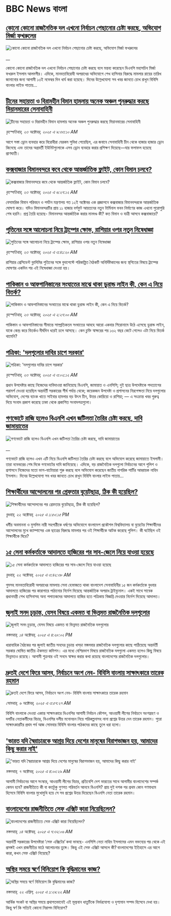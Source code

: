 # BBC News বাংলা## [কোনো কোনো রাজনৈতিক দল এখনো নির্বাচন পেছানোর চেষ্টা করছে, অভিযোগ মির্জা ফখরুলের ](https://www.bbc.co.uk/bengali/live/clyz155jr14t?at_medium=RSS&at_campaign=rss?at_campaign=githubrss)![কোনো কোনো রাজনৈতিক দল এখনো নির্বাচন পেছানোর চেষ্টা করছে, অভিযোগ মির্জা ফখরুলের ](https://ichef.bbci.co.uk/ace/standard/240/cpsprodpb/1ad7/live/85a5a220-afed-11f0-b2a1-6f537f66f9aa.jpg)__কোনো কোনো রাজনৈতিক দল এখনো নির্বাচন পেছানোর চেষ্টা করছে বলে মন্তব্য করেছেন বিএনপি মহাসচিব মির্জা ফখরুল ইসলাম আলমগীর। এদিকে, মানবতাবিরোধী অপরাধের অভিযোগে শেখ হাসিনার বিরুদ্ধে মামলার রায়ের তারিখ জানানোর জন্য আগামী ১৩ই নভেম্বর দিন ধার্য করা হয়েছে। দিনের উল্লেখযোগ্য সব খবর জানতে চোখ রাখুন বিবিসি বাংলার লাইভ পাতায়...## [চীনের সহায়তা ও বিরামহীন বিমান হামলায় অনেক অঞ্চল পুনরুদ্ধার করছে মিয়ানমারের সেনাবাহিনী](https://www.bbc.com/bengali/articles/c9q1wl1j4q7o?at_medium=RSS&at_campaign=rss?at_campaign=githubrss)![চীনের সহায়তা ও বিরামহীন বিমান হামলায় অনেক অঞ্চল পুনরুদ্ধার করছে মিয়ানমারের সেনাবাহিনী](https://ichef.bbci.co.uk/ace/ws/240/cpsprodpb/5125/live/cebc7470-afd4-11f0-aa13-0b0479f6f42a.jpg)_বৃহস্পতিবার, ২৩ অক্টোবর, ২০২৫ এ ৯:৩৩:১০ AM_আগে সস্তা ড্রোন ব্যবহার করে বিরোধীরা যেরকম সুবিধা পেয়েছিল, এর জবাবে সেনাবাহিনী চীন থেকে হাজার হাজার ড্রোন কিনেছে এবং তাদের অগ্রবর্তী ইউনিটগুলোকে এসব ড্রোন ব্যবহার করার প্রশিক্ষণ দিয়েছে—যার ফলাফল হয়েছে প্রাণঘাতী।## [কক্সবাজার বিমানবন্দরে কবে থেকে আন্তর্জাতিক ফ্লাইট, কোন বিমান চলবে?](https://www.bbc.com/bengali/articles/c2lpjyx720lo?at_medium=RSS&at_campaign=rss?at_campaign=githubrss)![কক্সবাজার বিমানবন্দরে কবে থেকে আন্তর্জাতিক ফ্লাইট, কোন বিমান চলবে?](https://ichef.bbci.co.uk/ace/ws/240/cpsprodpb/4c6f/live/a1612ea0-af5f-11f0-b932-d752a474c44a.jpg)_বৃহস্পতিবার, ২৩ অক্টোবর, ২০২৫ এ ৬:২৭:১২ AM_বেসামরিক বিমান পরিবহন ও পর্যটন মন্ত্রণালয় গত ১২ই অক্টোবর এক প্রজ্ঞাপনে কক্সবাজার বিমানবন্দরকে আন্তর্জাতিক ঘোষণা করে। যদিও বিমানবন্দরটির প্রায় ১১ হাজার বর্গফুট আয়তনের নতুন টার্মিনাল ভবন নির্মাণের কাজ এখনো পুরোপুরি শেষ হয়নি। প্রশ্ন তৈরি হয়েছে-  বিমানবন্দর আন্তর্জাতিক করার মানদণ্ড কী? কত বিমান ও যাত্রী আসবে কক্সবাজারে?## [পুতিনের সঙ্গে আলোচনা নিয়ে ট্রাম্পের ক্ষোভ, রাশিয়ার ওপর নতুন নিষেধাজ্ঞা ](https://www.bbc.com/bengali/articles/cy9pvewr8rjo?at_medium=RSS&at_campaign=rss?at_campaign=githubrss)![পুতিনের সঙ্গে আলোচনা নিয়ে ট্রাম্পের ক্ষোভ, রাশিয়ার ওপর নতুন নিষেধাজ্ঞা ](https://ichef.bbci.co.uk/ace/ws/240/cpsprodpb/cbf8/live/e963e020-afba-11f0-b2a1-6f537f66f9aa.jpg)_বৃহস্পতিবার, ২৩ অক্টোবর, ২০২৫ এ ৩:৪১:২০ AM_রাশিয়ার প্রেসিডেন্ট ভ্লাদিমির পুতিনের সঙ্গে বুদাপেস্টে পরিকল্পিত বৈঠকটি অনির্দিষ্টকালের জন্য স্থগিতের বিষয়ে ট্রাম্পের ঘোষণার একদিন পর এই নিষেধাজ্ঞা দেওয়া হয়।## [পাকিস্তান ও আফগানিস্তানের সংঘাতের মাঝে থাকা ডুরান্ড লাইন কী, কেন এ নিয়ে বিতর্ক?](https://www.bbc.com/bengali/articles/c62057nkk0lo?at_medium=RSS&at_campaign=rss?at_campaign=githubrss)![পাকিস্তান ও আফগানিস্তানের সংঘাতের মাঝে থাকা ডুরান্ড লাইন কী, কেন এ নিয়ে বিতর্ক?](https://ichef.bbci.co.uk/ace/ws/240/cpsprodpb/a8dc/live/7ec03770-af31-11f0-aa13-0b0479f6f42a.jpg)_বৃহস্পতিবার, ২৩ অক্টোবর, ২০২৫ এ ২:২৭:০০ AM_পাকিস্তান ও আফগানিস্তানের সীমান্তে সাম্প্রতিকতম সংঘাতের আবহে আরো একবার শিরোনামে উঠে এসেছে ডুরান্ড লাইন, যাকে কেন্দ্র করে বিতর্কও দীর্ঘদিন ধরেই চলে আসছে।  কেন চুক্তি স্বাক্ষরের পর ১৩২ বছর কেটে গেলেও এটা নিয়ে বিতর্ক থামেনি?## [পত্রিকা: 'দলগুলোর দাবির চাপে সরকার'](https://www.bbc.com/bengali/articles/cev1djlvv3zo?at_medium=RSS&at_campaign=rss?at_campaign=githubrss)![পত্রিকা: 'দলগুলোর দাবির চাপে সরকার'](https://ichef.bbci.co.uk/ace/ws/240/cpsprodpb/dc15/live/c079e570-afb9-11f0-aeb6-c71bd134c2e4.jpg)_বৃহস্পতিবার, ২৩ অক্টোবর, ২০২৫ এ ৩:০২:১২ AM_প্রধান উপদেষ্টার কাছে নিজেদের দাবিদাওয়া জানিয়েছে বিএনপি, জামায়াত ও এনসিপি; দুই ছাত্র উপদেষ্টাকে পদত্যাগের পরামর্শ দেওয়া হয়েছিল অন্তর্বর্তী সরকারের শীর্ষ পর্যায় থেকে; কয়েকজন উপদেষ্টা ও প্রশাসনের নিরপেক্ষতা নিয়ে দলগুলোর অভিযোগ, দেশের ব্যাংক খাতে সাইবার হামলার বড় উৎস চীন, উত্তর কোরিয়ো ও রাশিয়া; — এ সংক্রান্ত খবর গুরুত্ব দিয়ে সংবাদ প্রকাশ করেছে ঢাকা থেকে প্রকাশিত সংবাদপত্রগুলো।## [গণভোটে রাজি হলেও বিএনপি এখন জটিলতা তৈরির চেষ্টা করছে, দাবি জামায়াতের](https://www.bbc.co.uk/bengali/live/cj972rylwnlt?at_medium=RSS&at_campaign=rss?at_campaign=githubrss)![গণভোটে রাজি হলেও বিএনপি এখন জটিলতা তৈরির চেষ্টা করছে, দাবি জামায়াতের](https://ichef.bbci.co.uk/ace/standard/240/cpsprodpb/61c8/live/27346690-af52-11f0-ba75-093eca1ac29b.jpg)__গণভোটে রাজি হলেও এখন এটি নিয়ে বিএনপি জটিলতা তৈরির চেষ্টা করছে বলে অভিযোগ করেছে জামায়াতে ইসলামী। তারা নভেম্বরের শেষ দিকে গণভোটের দাবি জানিয়েছে। এদিকে, বড় রাজনৈতিক দলগুলো নির্বাচনের আগে পুলিশ ও প্রশাসনে নিজেদের মতো ভাগ-বাটোয়ারা শুরু করছে বলে অভিযোগ করেছেন জাতীয় নাগরিক পার্টির আহ্বায়ক নাহিদ ইসলাম। দিনের উল্লেখযোগ্য সব খবর জানতে চোখ রাখুন বিবিসি বাংলার লাইভ পাতায়...## [শিক্ষার্থীদের আন্দোলনের পর গ্রেফতার বুয়েটছাত্র, ঠিক কী হয়েছিল?](https://www.bbc.com/bengali/articles/cvgm10dm8e6o?at_medium=RSS&at_campaign=rss?at_campaign=githubrss)![শিক্ষার্থীদের আন্দোলনের পর গ্রেফতার বুয়েটছাত্র, ঠিক কী হয়েছিল?](https://ichef.bbci.co.uk/ace/ws/240/cpsprodpb/a6c7/live/5a708790-af3f-11f0-a743-017a38be2260.jpg)_বুধবার, ২২ অক্টোবর, ২০২৫ এ ১:৫০:১৫ PM_ধর্মীয় অবমাননা ও মুসলিম নারী সহপাঠীকে ধর্ষণের অভিযোগে বাংলাদেশ প্রকৌশল বিশ্ববিদ্যালয় বা বুয়েটের শিক্ষার্থীদের আন্দোলনের মুখে ক্যাম্পাসের এক ছাত্রের বিরুদ্ধে মামলার পর ওই শিক্ষার্থীকে আটক করেছে পুলিশ। কী ঘটেছিল ওই শিক্ষার্থীকে ঘিরে?## [১৫ সেনা কর্মকর্তাকে আদালতে হাজিরের পর সাব-জেলে নিয়ে যাওয়া হয়েছে](https://www.bbc.com/bengali/articles/c33p7ryvvmyo?at_medium=RSS&at_campaign=rss?at_campaign=githubrss)![১৫ সেনা কর্মকর্তাকে আদালতে হাজিরের পর সাব-জেলে নিয়ে যাওয়া হয়েছে](https://ichef.bbci.co.uk/ace/ws/240/cpsprodpb/04cd/live/e6e3b310-aef8-11f0-ba75-093eca1ac29b.jpg)_বুধবার, ২২ অক্টোবর, ২০২৫ এ ৩:৪২:৩৮ AM_গুমসহ মানবতাবিরোধী অপরাধের মামলায় সেনা হেফাজতে থাকা বাংলাদেশ সেনাবাহিনীর ১৫ জন কর্মকর্তাকে বুধবার আদালতে হাজিরের পর কারাগারে পাঠানোর নির্দেশ দিয়েছে আন্তর্জাতিক অপরাধ ট্রাইব্যুনাল। একই সাথে সাবেক প্রধানমন্ত্রী শেখ হাসিনাসহ অন্য পলাতকদের আদালতে হাজির হতে পত্রিকায় বিজ্ঞপ্তি দেওয়ার নির্দেশ দিয়েছে আদালত।## [জুলাই সনদ চূড়ান্ত, যেসব বিষয়ে একমত বা ভিন্নমত রাজনৈতিক দলগুলোর](https://www.bbc.com/bengali/articles/c797nzlnel8o?at_medium=RSS&at_campaign=rss?at_campaign=githubrss)![জুলাই সনদ চূড়ান্ত, যেসব বিষয়ে একমত বা ভিন্নমত রাজনৈতিক দলগুলোর](https://ichef.bbci.co.uk/ace/ws/240/cpsprodpb/768b/live/7e156a40-a917-11f0-92db-77261a15b9d2.jpg)_মঙ্গলবার, ১৪ অক্টোবর, ২০২৫ এ ৪:২৮:০২ PM_ধারাবাহিক বৈঠকের পর জুলাই জাতীয় সনদের চূড়ান্ত খসড়া মঙ্গলবার রাজনৈতিক দলগুলোর কাছে পাঠিয়েছে অন্তর্বর্তী সরকার ঘোষিত জাতীয় ঐকমত্য কমিশন। এর মধ্যে বেশিরভাগ বিষয়ে রাজনৈতিক দলগুলো একমত হলেও কিছু বিষয়ে ভিন্নমতও রয়েছে। আগামী শুক্রবার ওই সনদে স্বাক্ষর করার কথা রয়েছে বাংলাদেশের রাজনৈতিক দলগুলোর।## [দ্রুতই দেশে ফিরে আসব, নির্বাচনে অংশ নেব- বিবিসি বাংলায় সাক্ষাৎকারে তারেক রহমান](https://www.bbc.com/bengali/articles/cx2nv1jdk35o?at_medium=RSS&at_campaign=rss?at_campaign=githubrss)![দ্রুতই দেশে ফিরে আসব, নির্বাচনে অংশ নেব- বিবিসি বাংলায় সাক্ষাৎকারে তারেক রহমান](https://ichef.bbci.co.uk/ace/ws/240/cpsprodpb/546c/live/8ca02b60-a217-11f0-80f5-61832317d528.png)_সোমবার, ৬ অক্টোবর, ২০২৫ এ ৩:৫৭:২৭ AM_বিবিসি বাংলাকে দেওয়া একান্ত সাক্ষাৎকারে বিএনপির আগামী নির্বাচন কৌশল, আওয়ামী লীগের নির্বাচনে অংশগ্রহণ ও দলটির নেতাকর্মীদের বিচার, বিএনপির দলীয় মনোনয়ন নিয়ে পরিকল্পনাসহ নানা প্রশ্নের উত্তর দেন তারেক রহমান। পুরো সাক্ষাৎকারটির প্রথম পর্ব আজ সোমবার বিবিসি বাংলার পাঠকদের কাছে তুলে ধরা হলো।## ['ভারত যদি স্বৈরাচারকে আশ্রয় দিয়ে দেশের মানুষের বিরাগভাজন হয়,  আমাদের কিছু করার নাই'](https://www.bbc.com/bengali/articles/cvgq7ykkrg2o?at_medium=RSS&at_campaign=rss?at_campaign=githubrss)!['ভারত যদি স্বৈরাচারকে আশ্রয় দিয়ে দেশের মানুষের বিরাগভাজন হয়,  আমাদের কিছু করার নাই'](https://ichef.bbci.co.uk/ace/ws/240/cpsprodpb/182b/live/06be7120-a1fc-11f0-947b-6b8b23372a50.png)_মঙ্গলবার, ৭ অক্টোবর, ২০২৫ এ ৪:০০:২৯ AM_আগামী নির্বাচনের আগে সংস্কার, আওয়ামী লীগের বিচার, প্রতিবেশি দেশ ভারতের সাথে আগামীর বাংলাদেশের সম্পর্ক কেমন হবে? রাজনীতিতে কী বা কতটুকু গুণগত পরিবর্তন আনবে বিএনপি?  প্রায় দুই দশক পর প্রথম কোন গণমাধ্যম হিসেবে বিবিসি বাংলার মুখোমুখি হয়ে সে সব প্রশ্নের উত্তর দিয়েছেন বিএনপি নেতা তারেক রহমান।## [বাংলাদেশের রাজনীতিতে সেফ এক্সিট কারা নিয়েছিলেন?](https://www.bbc.com/bengali/articles/c0kp4nl52zpo?at_medium=RSS&at_campaign=rss?at_campaign=githubrss)![বাংলাদেশের রাজনীতিতে সেফ এক্সিট কারা নিয়েছিলেন?](https://ichef.bbci.co.uk/ace/ws/240/cpsprodpb/14e3/live/2a5297e0-a83e-11f0-92db-77261a15b9d2.jpg)_মঙ্গলবার, ১৪ অক্টোবর, ২০২৫ এ ৭:৩২:০৬ AM_অন্তর্বর্তী সরকারের উপদেষ্টারা ‘সেফ এক্সিটের’ কথা ভাবছে- এনসিপি নেতা নাহিদ ইসলামের এমন বক্তব্যের পর থেকে এই প্রসঙ্গই এখন রাজনীতির মাঠে আলোচনার তুঙ্গে। কিন্তু এই সেফ এক্সিট আসলে কী? বাংলাদেশের ইতিহাসে এর আগে কারা, কখন সেফ এক্সিট নিয়েছে?## [অস্থির সময়ে স্বর্ণে বিনিয়োগ কি বুদ্ধিমানের কাজ?](https://www.bbc.com/bengali/articles/czjn44p23vvo?at_medium=RSS&at_campaign=rss?at_campaign=githubrss)![অস্থির সময়ে স্বর্ণে বিনিয়োগ কি বুদ্ধিমানের কাজ?](https://ichef.bbci.co.uk/ace/ws/240/cpsprodpb/9a35/live/dc381a70-16a3-11f0-8a1e-3ff815141b98.jpg)_মঙ্গলবার, ২২ এপ্রিল, ২০২৫ এ ১:২৯:২২ AM_আর্থিক সংকট বা অস্থির সময়ে প্রথাগতভাবেই এই মূল্যবান ধাতুটিকে নির্ভরযোগ্য ও দৃশ্যমান সম্পদ হিসেবে দেখা হয়। কিন্তু স্বর্ণ কি সত্যিই কোনো নিরাপদ বিনিয়োগ?
